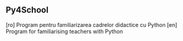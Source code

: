 ## Py4School

[ro] Program pentru familiarizarea cadrelor didactice cu Python
[en] Program for familiarising teachers with Python
